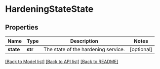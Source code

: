 # HardeningStateState

## Properties
Name | Type | Description | Notes
------------ | ------------- | ------------- | -------------
**state** | **str** | The state of the hardening service. | [optional] 

[[Back to Model list]](../README.md#documentation-for-models) [[Back to API list]](../README.md#documentation-for-api-endpoints) [[Back to README]](../README.md)


